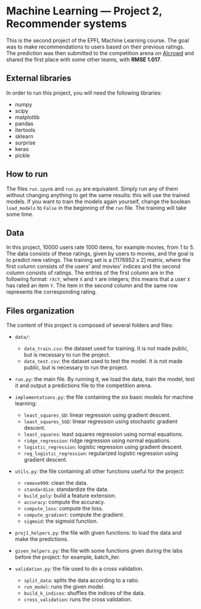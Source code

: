 # Machine Learning — Project 2, Recommender systems

This is the second project of the EPFL Machine Learning course. The goal was to make recommendations to users based on their previous ratings. The prediction was then submitted to the competition arena on [AIcrowd](https://www.aicrowd.com/challenges/epfl-ml-recommender-system-2019/leaderboards) and shared the first place with some other teams, with **RMSE 1.017**. 

## External libraries

In order to run this project, you will need the following libraries:

- numpy
- scipy
- matplotlib
- pandas
- itertools
- sklearn
- surprise
- keras
- pickle

## How to run

The files `run.ipynb` and `run.py` are equivalent. Simply run any of them without changing anything to get the same results: this will use the trained models. If you want to train the models again yourself, change the boolean `load_models` to `False` in the beginning of the `run` file. The training will take some time.

## Data

In this project, 10000 users rate 1000 items, for example movies, from 1 to 5. The data consists of these ratings, given by users to movies, and the goal is to predict new ratings. 
The training set is a [1176952 x 2] matrix, where the first column consists of the users' and movies' indices and the second column consists of ratings. The entries of the first column are in the following format: `rXcY`, where `X` and `Y` are integers; this means that a user `X` has rated an item `Y`. The item in the second column and the same row represents the corresponding rating.

## Files organization

The content of this project is composed of several folders and files:

   - `data/`:
      - `data_train.csv`: the dataset used for training. It is not made public, but is necessary to run the project.
      - `data_test.csv`: the dataset used to test the model. It is not made public, but is necessary to run the project.

   - `run.py`: the main file. By running it, we load the data, train the model, test it and output a predictions file to the competition arena.

   - `implementations.py`: the file containing the six basic models for machine learning: 
      - `least_squares_GD`: linear regression using gradient descent.
      - `least_squares_SGD`: linear regression using stochastic gradient descent.
      - `least_squares`: least squares regression using normal equations.
      - `ridge_regression`: ridge regression using normal equations.
      - `logistic_regression`: logistic regression using gradient descent.
      - `reg_logistic_regression`: regularized logistic regression using gradient descent.

   - `utils.py`: the file containing all other functions useful for the project:
      - `remove999`: clean the data. 
      - `standardize`: standardize the data.
      - `build_poly`: build a feature extension.
      - `accuracy`: compute the accuracy.
      - `compute_loss`: compute the loss.
      - `compute_gradient`: compute the gradient.
      - `sigmoid`: the sigmoid function.


   - `proj1_helpers.py`: the file with given functions: to load the data and make the predictions.

   - `given_helpers.py`: the file with some functions given during the labs before the project: for example, batch_iter.

   - `validation.py`: the file used to do a cross validation.
      - `split_data`: splits the data according to a ratio.
      - `run_model`: runs the given model.
      - `build_k_indices`: shuffles the indices of the data.
      - `cross_validation`: runs the cross validation.
